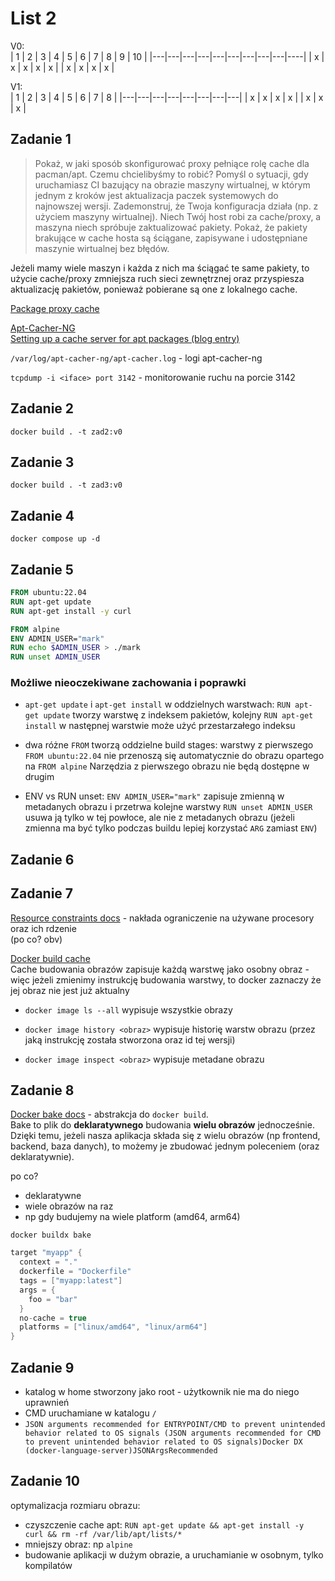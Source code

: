 # List 2
V0:  
| 1 | 2 | 3 | 4 | 5 | 6 | 7 | 8 | 9 | 10 |
|---|---|---|---|---|---|---|---|---|----|
| x | x | x | x | x |   | x | x | x | x  |

V1:  
| 1 | 2 | 3 | 4 | 5 | 6 | 7 | 8 |
|---|---|---|---|---|---|---|---|
| x | x | x | x |   | x | x | x |


## Zadanie 1
> Pokaż, w jaki sposób skonfigurować proxy pełniące rolę cache dla pacman/apt. Czemu chcielibyśmy to
> robić? Pomyśl o sytuacji, gdy uruchamiasz CI bazujący na obrazie maszyny wirtualnej, w którym jednym
> z kroków jest aktualizacja paczek systemowych do najnowszej wersji.
> Zademonstruj, że Twoja konfiguracja działa (np. z użyciem maszyny wirtualnej). Niech Twój host robi
> za cache/proxy, a maszyna niech spróbuje zaktualizować pakiety. Pokaż, że pakiety brakujące w cache
> hosta są ściągane, zapisywane i udostępniane maszynie wirtualnej bez błędów.  

Jeżeli mamy wiele maszyn i każda z nich ma ściągać te same pakiety, to użycie cache/proxy zmniejsza ruch sieci zewnętrznej
oraz przyspiesza aktualizację pakietów, ponieważ pobierane są one z lokalnego cache.  

[Package proxy cache](https://wiki.archlinux.org/title/Package_proxy_cache)

[Apt-Cacher-NG](https://wiki.debian.org/AptCacherNg)  
[Setting up a cache server for apt packages (blog entry)](https://qmacro.org/blog/posts/2024/09/03/setting-up-a-cache-server-for-apt-packages/)

`/var/log/apt-cacher-ng/apt-cacher.log` - logi apt-cacher-ng

`tcpdump -i <iface> port 3142` - monitorowanie ruchu na porcie 3142


## Zadanie 2
`docker build . -t zad2:v0`

## Zadanie 3
`docker build . -t zad3:v0`

## Zadanie 4
`docker compose up -d`

## Zadanie 5
```dockerfile
FROM ubuntu:22.04
RUN apt-get update
RUN apt-get install -y curl

FROM alpine
ENV ADMIN_USER="mark"
RUN echo $ADMIN_USER > ./mark
RUN unset ADMIN_USER
```

### Możliwe nieoczekiwane zachowania i poprawki

- `apt-get update` i `apt-get install` w oddzielnych warstwach: `RUN apt-get update` tworzy warstwę z indeksem pakietów, kolejny `RUN apt-get install` w następnej warstwie może użyć przestarzałego indeksu  

- dwa różne `FROM` tworzą oddzielne build stages: warstwy z pierwszego `FROM ubuntu:22.04` nie przenoszą się automatycznie do obrazu opartego na `FROM alpine` Narzędzia z pierwszego obrazu nie będą dostępne w drugim  

- ENV vs RUN unset: `ENV ADMIN_USER="mark"` zapisuje zmienną w metadanych obrazu i przetrwa kolejne warstwy `RUN unset ADMIN_USER` usuwa ją tylko w tej powłoce, ale nie z metadanych obrazu (jeżeli zmienna ma być tylko podczas buildu lepiej korzystać `ARG` zamiast `ENV`)


## Zadanie 6

## Zadanie 7
[Resource constraints docs](https://docs.docker.com/engine/containers/resource_constraints/#cpu) - 
nakłada ograniczenie na używane procesory oraz ich rdzenie  
(po co? obv)

[Docker build cache](https://docs.docker.com/build/cache/)  
Cache budowania obrazów zapisuje każdą warstwę jako osobny obraz - więc jeżeli zmienimy instrukcję budowania warstwy, to docker zaznaczy że jej obraz nie jest już aktualny     
- `docker image ls --all`
wypisuje wszystkie obrazy  

- `docker image history <obraz>`
wypisuje historię warstw obrazu (przez jaką instrukcję została stworzona oraz id tej wersji)

- `docker image inspect <obraz>`
wypisuje metadane obrazu


## Zadanie 8
[Docker bake docs](https://docs.docker.com/build/bake/) - abstrakcja do `docker build`.  
Bake to plik do **deklaratywnego** budowania **wielu obrazów** jednocześnie. Dzięki temu, jeżeli nasza aplikacja składa się z wielu obrazów (np frontend, backend, baza danych), to możemy je zbudować jednym poleceniem (oraz deklaratywnie).  

po co?  
- deklaratywne
- wiele obrazów na raz
- np gdy budujemy na wiele platform (amd64, arm64)

`docker buildx bake`

```h
target "myapp" {
  context = "."
  dockerfile = "Dockerfile"
  tags = ["myapp:latest"]
  args = {
    foo = "bar"
  }
  no-cache = true
  platforms = ["linux/amd64", "linux/arm64"]
}
```


## Zadanie 9
- katalog w home stworzony jako root - użytkownik nie ma do niego uprawnień
- CMD uruchamiane w katalogu `/`
- `JSON arguments recommended for ENTRYPOINT/CMD to prevent unintended behavior related to OS signals (JSON arguments recommended for CMD to prevent unintended behavior related to OS signals)Docker DX (docker-language-server)JSONArgsRecommended`

## Zadanie 10
optymalizacja rozmiaru obrazu:
- czyszczenie cache apt: `RUN apt-get update && apt-get install -y curl && rm -rf /var/lib/apt/lists/*`
- mniejszy obraz: np `alpine`
- budowanie aplikacji w dużym obrazie, a uruchamianie w osobnym, tylko kompilatów

